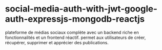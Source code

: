 # social-media-auth-with-jwt-google-auth-expressjs-mongodb-reactjs
plateforme de médias sociaux complète avec un backend riche en fonctionnalités et un frontend réactif. permet aux utilisateurs de créer, récupérer, supprimer et apprécier des publications.
